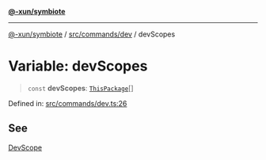 [**@-xun/symbiote**](../../../../README.md)

***

[@-xun/symbiote](../../../../README.md) / [src/commands/dev](../README.md) / devScopes

# Variable: devScopes

> `const` **devScopes**: [`ThisPackage`](../../../configure/enumerations/ThisPackageGlobalScope.md#thispackage)[]

Defined in: [src/commands/dev.ts:26](https://github.com/Xunnamius/symbiote/blob/d690f89078e542b7ce30292e44cc1a492eab16bd/src/commands/dev.ts#L26)

## See

[DevScope](../../../configure/enumerations/ThisPackageGlobalScope.md)
